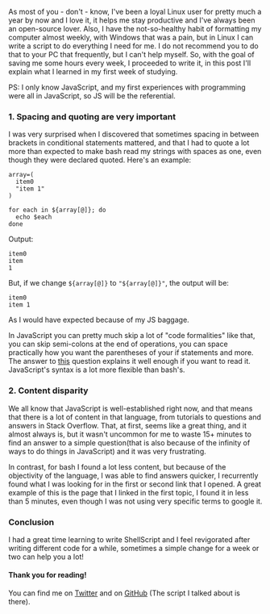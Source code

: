 As most of you - don't - know, I've been a loyal Linux user for pretty much a year by now and I love it, it helps me stay productive and I've always been an open-source lover.
Also, I have the not-so-healthy habit of formatting my computer almost weekly, with Windows that was a pain, but in Linux I can write a script to do everything I need for me. I do not recommend you to do that to your PC that frequently, but I can't help myself. So, with the goal of saving me some hours every week, I proceeded to write it, in this post I'll explain what I learned in my first week of studying.

PS: I only know JavaScript, and my first experiences with programming were all in JavaScript, so JS will be the referential.

### 1. Spacing and quoting are very important

I was very surprised when I discovered that sometimes spacing in between brackets in conditional statements mattered, and that I had to quote a lot more than expected to make bash read my strings with spaces as one, even though they were declared quoted. Here's an example:

```
array=(
  item0
  "item 1"
)

for each in ${array[@]}; do
  echo $each
done
```

Output:

```
item0
item
1
```

But, if we change `${array[@]}` to `"${array[@]}"`, the output will be:

```
item0
item 1
```

As I would have expected because of my JS baggage.

In JavaScript you can pretty much skip a lot of "code formalities" like that, you can skip semi-colons at the end of operations, you can space practically how you want the parentheses of your if statements and more.
The answer to [this](https://unix.stackexchange.com/questions/117438/why-are-bash-tests-so-picky-about-whitespace) question explains it well enough if you want to read it.
JavaScript's syntax is a lot more flexible than bash's.

### 2. Content disparity

We all know that JavaScript is well-established right now, and that means that there is a lot of content in that language, from tutorials to questions and answers in Stack Overflow.
That, at first, seems like a great thing, and it almost always is, but it wasn't uncommon for me to waste 15+ minutes to find an answer to a simple question(that is also because of the infinity of ways to do things in JavaScript) and it was very frustrating.

In contrast, for bash I found a lot less content, but because of the objectivity of the language, I was able to find answers quicker, I recurrently found what I was looking for in the first or second link that I opened. A great example of this is the page that I linked in the first topic, I found it in less than 5 minutes, even though I was not using very specific terms to google it.

### Conclusion

I had a great time learning to write ShellScript and I feel revigorated after writing different code for a while, sometimes a simple change for a week or two can help you a lot!

#### Thank you for reading!

You can find me on [Twitter](https://twitter.com/arthurnunesc) and on [GitHub](https://github.com/arthurnunesc) (The script I talked about is there).
